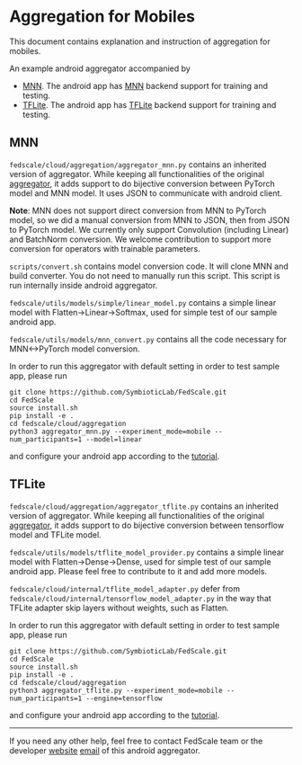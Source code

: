 # Aggregation for Mobiles

This document contains explanation and instruction of aggregation for mobiles.

An example android aggregator accompanied by 
- [MNN](https://github.com/SymbioticLab/FedScale/fedscale/edge/mnn/). The android app has [MNN](https://github.com/alibaba/MNN) backend support for training and testing.
- [TFLite](https://github.com/SymbioticLab/FedScale/fedscale/edge/tflite/). The android app has [TFLite](https://www.tensorflow.org/lite) backend support for training and testing.

## MNN

`fedscale/cloud/aggregation/aggregator_mnn.py` contains an inherited version of aggregator. While keeping all functionalities of the original [aggregator](https://github.com/SymbioticLab/FedScale/blob/master/fedscale/cloud/aggregation/aggregator.py), it adds support to do bijective conversion between PyTorch model and MNN model. It uses JSON to communicate with android client.

**Note**:
MNN does not support direct conversion from MNN to PyTorch model, so we did a manual conversion from MNN to JSON, then from JSON to PyTorch model. We currently only support Convolution (including Linear) and BatchNorm conversion. We welcome contribution to support more conversion for operators with trainable parameters.

`scripts/convert.sh` contains model conversion code. It will clone MNN and build converter. You do not need to manually run this script. This script is run internally inside android aggregator.

`fedscale/utils/models/simple/linear_model.py` contains a simple linear model with Flatten->Linear->Softmax, used for simple test of our sample android app.

`fedscale/utils/models/mnn_convert.py` contains all the code necessary for MNN<->PyTorch model conversion.

In order to run this aggregator with default setting in order to test sample app, please run
```
git clone https://github.com/SymbioticLab/FedScale.git
cd FedScale
source install.sh
pip install -e .
cd fedscale/cloud/aggregation
python3 aggregator_mnn.py --experiment_mode=mobile --num_participants=1 --model=linear
```
and configure your android app according to the [tutorial](https://github.com/SymbioticLab/FedScale/fedscale/edge/mnn/README.md).

## TFLite

`fedscale/cloud/aggregation/aggregator_tflite.py` contains an inherited version of aggregator. While keeping all functionalities of the original [aggregator](https://github.com/SymbioticLab/FedScale/blob/master/fedscale/cloud/aggregation/aggregator.py), it adds support to do bijective conversion between tensorflow model and TFLite model.

`fedscale/utils/models/tflite_model_provider.py` contains a simple linear model with Flatten->Dense->Dense, used for simple test of our sample android app. Please feel free to contribute to it and add more models.

`fedscale/cloud/internal/tflite_model_adapter.py` defer from `fedscale/cloud/internal/tensorflow_model_adapter.py` in the way that TFLite adapter skip layers without weights, such as Flatten.

In order to run this aggregator with default setting in order to test sample app, please run
```
git clone https://github.com/SymbioticLab/FedScale.git
cd FedScale
source install.sh
pip install -e .
cd fedscale/cloud/aggregation
python3 aggregator_tflite.py --experiment_mode=mobile --num_participants=1 --engine=tensorflow
```
and configure your android app according to the [tutorial](https://github.com/SymbioticLab/FedScale/fedscale/edge/tflite/README.md).

---
If you need any other help, feel free to contact FedScale team or the developer [website](https://continue-revolution.github.io) [email](mailto:continuerevolution@gmail.com) of this android aggregator.
